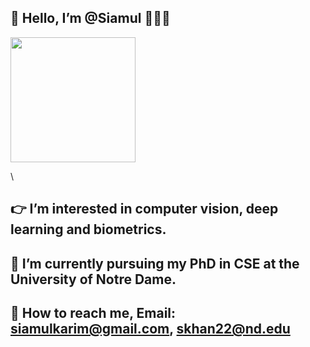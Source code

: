 ## 👋 Hello, I’m @Siamul 🧑🏽‍💻

<img src="https://user-images.githubusercontent.com/14105405/195277457-34242df8-612f-421a-a872-8b2933b90365.png" width="200" height="200" />



\

## 👉 I’m interested in computer vision, deep learning and biometrics.

## 📖 I’m currently pursuing my PhD in CSE at the University of Notre Dame.

## 📧 How to reach me, Email: siamulkarim@gmail.com, skhan22@nd.edu

<!---
Siamul/Siamul is a ✨ special ✨ repository because its `README.md` (this file) appears on your GitHub profile.
You can click the Preview link to take a look at your changes.
--->


